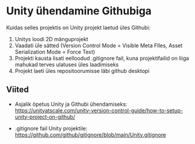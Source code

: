 # Unity ühendamine Githubiga

Kuidas selles projektis on Unity projekt laetud üles Githubi:

1. Unitys loodi 2D mänguprojekt
2. Vaadati üle sätted (Version Control Mode = Visible Meta FIles, Asset Serialization Mode = Force Text)
3. Projekti kausta lisati eelloodud .gitignore fail, kuna projektifailid on liiga mahukad terves ulatuses üles laadimiseks
4. Projekt laeti üles repositoorumisse läbi github desktopi
   
## Viited

- Asjalik õpetus Unity ja Githubi ühendamiseks: https://unityatscale.com/unity-version-control-guide/how-to-setup-unity-project-on-github/
  
- .gitignore fail Unity projektile: https://github.com/github/gitignore/blob/main/Unity.gitignore